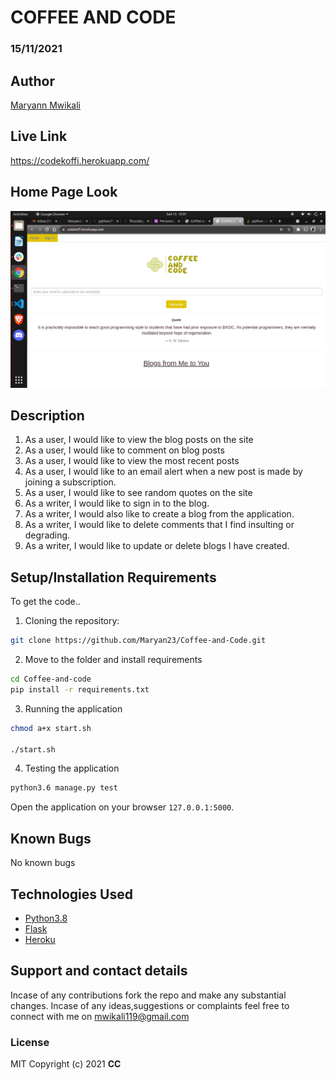 # COFFEE AND CODE
### 15/11/2021
## Author
[Maryann Mwikali](https://github.com/Maryan23)
## Live Link

https://codekoffi.herokuapp.com/

## Home Page Look

<img src="/app/static/images/Screenshot from 2021-11-15 15-01-39.png">

## Description
1. As a user, I would like to view the blog posts on the site
2. As a user, I would like to comment on blog posts
3. As a user, I would like to view the most recent posts
4. As a user, I would like to an email alert when a new post is made by joining a subscription.
5. As a user, I would like to see random quotes on the site
6. As a writer, I would like to sign in to the blog.
7. As a writer, I would also like to create a blog from the application.
8. As a writer, I would like to delete comments that I find insulting or degrading.
9. As a writer, I would like to update or delete blogs I have created.
## Setup/Installation Requirements
To get the code..

1. Cloning the repository:
  ```bash
  git clone https://github.com/Maryan23/Coffee-and-Code.git
  ```
2. Move to the folder and install requirements
  ```bash
  cd Coffee-and-code
  pip install -r requirements.txt
  ```
3. Running the application

  ```bash
  chmod a+x start.sh

  ./start.sh
  ```
4. Testing the application
  ```bash
  python3.6 manage.py test
  ```
Open the application on your browser `127.0.0.1:5000`.

## Known Bugs
No known bugs
## Technologies Used
* [Python3.8](https://www.python.org/)
* [Flask](http://flask.pocoo.org/)
* [Heroku](https://heroku.com)
## Support and contact details
Incase of any contributions fork the repo and make any substantial changes.
Incase of any ideas,suggestions or complaints feel free to connect with me on mwikali119@gmail.com 
### License
MIT
Copyright (c) 2021 **CC**
  